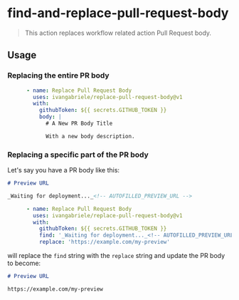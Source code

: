 # find-and-replace-pull-request-body

> This action replaces workflow related action Pull Request body.

## Usage

### Replacing the entire PR body

```yml
      - name: Replace Pull Request Body
        uses: ivangabriele/replace-pull-request-body@v1
        with:
          githubToken: ${{ secrets.GITHUB_TOKEN }}
          body: |
            # A New PR Body Title

            With a new body description.
```

### Replacing a specific part of the PR body

Let's say you have a PR body like this:

```md
# Preview URL

_Waiting for deployment..._<!-- AUTOFILLED_PREVIEW_URL -->
```

```yml
      - name: Replace Pull Request Body
        uses: ivangabriele/replace-pull-request-body@v1
        with:
          githubToken: ${{ secrets.GITHUB_TOKEN }}
          find: '_Waiting for deployment..._<!-- AUTOFILLED_PREVIEW_URL -->'
          replace: 'https://example.com/my-preview'
```

will replace the `find` string with the `replace` string and update the PR body to become:

```md
# Preview URL

https://example.com/my-preview
```
